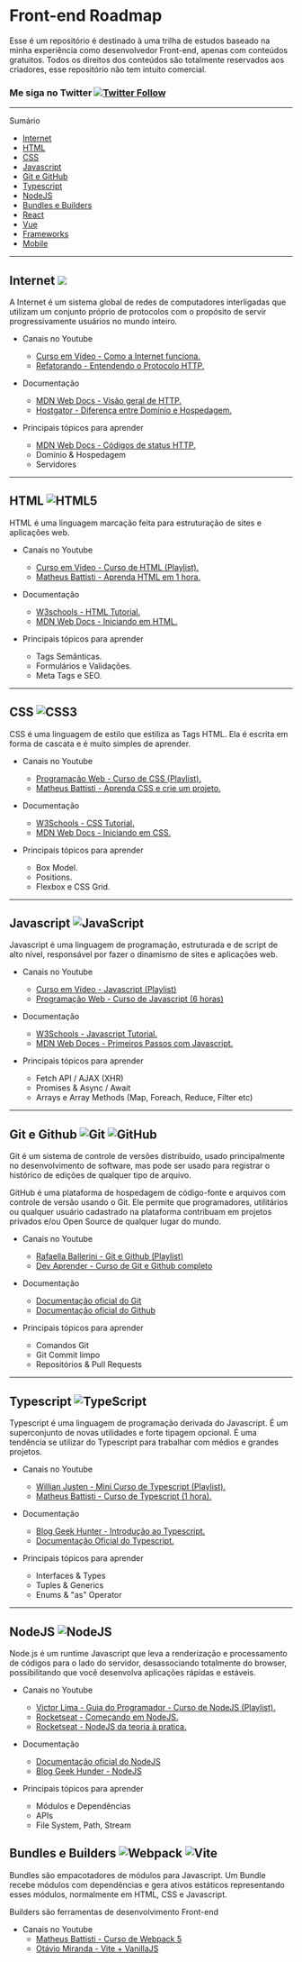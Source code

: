 # Front-end Roadmap
Esse é um repositório é destinado à uma trilha de estudos baseado na minha experiência como desenvolvedor Front-end, apenas com conteúdos gratuitos.
Todos os direitos dos conteúdos são totalmente reservados aos criadores, esse repositório não tem intuito comercial.

### Me siga no Twitter <a href="https://twitter.com/euwesleymaik" target="_blank">![Twitter Follow](https://img.shields.io/twitter/follow/euwesleymaik?style=social)</a>
---
Sumário

- <a href="#Internet-">Internet</a>
- <a href="#HTML-">HTML</a>
- <a href="#CSS-">CSS</a>
- <a href="#Javascript-">Javascript</a>
- <a href="#Git-e-Github--">Git e GitHub</a>
- <a href="#Typescript-">Typescript</a>
- <a href="#NodeJS-">NodeJS</a>
- <a href="#Bundles-e-Builders--">Bundles e Builders</a>
- <a href="#React-">React</a>
- <a href="#Vue-">Vue</a>
- <a href="#Frameworks-">Frameworks</a>
- <a href="#Mobile-">Mobile</a>

---

## Internet ![](https://cdn-icons-png.flaticon.com/24/364/364089.png)
A Internet é um sistema global de redes de computadores interligadas que utilizam um conjunto próprio de protocolos com o propósito de servir progressivamente usuários no mundo inteiro.
- Canais no Youtube
    - [Curso em Vídeo - Como a Internet funciona.](https://www.youtube.com/watch?v=nlO5hySqJFA)
    - [Refatorando - Entendendo o Protocolo HTTP.](https://www.youtube.com/watch?v=PcHbyGVoqZk)

- Documentação
    - [MDN Web Docs - Visão geral de HTTP.](https://developer.mozilla.org/pt-BR/docs/Web/HTTP/Basics_of_HTTP)
    - [Hostgator - Diferença entre Domínio e Hospedagem.](https://suporte.hostgator.com.br/hc/pt-br/articles/115001665133-Qual-%C3%A9-a-diferen%C3%A7a-entre-dom%C3%ADnio-e-hospedagem-)

- Principais tópicos para aprender
    - [MDN Web Docs - Códigos de status HTTP.](https://developer.mozilla.org/pt-BR/docs/Web/HTTP/Status)
    - Domínio & Hospedagem
    - Servidores

---

## HTML ![HTML5](https://img.shields.io/badge/html5-%23E34F26.svg?style=for-the-badge&logo=html5&logoColor=white)
HTML é uma linguagem marcação feita para estruturação de sites e aplicações web.
- Canais no Youtube
    - [Curso em Vídeo - Curso de HTML (Playlist).](https://www.youtube.com/playlist?list=PLHz_AreHm4dkZ9-atkcmcBaMZdmLHft8n)
    - [Matheus Battisti - Aprenda HTML em 1 hora.](https://www.youtube.com/watch?v=SV7TL0hxmIQ)

- Documentação
    - [W3schools - HTML Tutorial.](https://www.w3schools.com/html)
    - [MDN Web Docs - Iniciando em HTML.](https://developer.mozilla.org/pt-BR/docs/Learn/HTML/Introduction_to_HTML/Getting_started)

- Principais tópicos para aprender
    - Tags Semânticas.
    - Formulários e Validações.
    - Meta Tags e SEO.

---

## CSS ![CSS3](https://img.shields.io/badge/css3-%231572B6.svg?style=for-the-badge&logo=css3&logoColor=white)
CSS é uma linguagem de estilo que estiliza as Tags HTML. Ela é escrita em forma de cascata e é muito simples de aprender.
- Canais no Youtube
    - [Programação Web - Curso de CSS (Playlist).](https://www.youtube.com/playlist?list=PL2Fdisxwzt_f5C7Mv0kg1EAHhy2VJLf1c)
    - [Matheus Battisti - Aprenda CSS e crie um projeto.](https://www.youtube.com/watch?v=vwbegraDXD8)

- Documentação
    - [W3Schools - CSS Tutorial.](https://www.w3schools.com/css)
    - [MDN Web Docs - Iniciando em CSS.](https://developer.mozilla.org/pt-BR/docs/Learn/CSS/First_steps/Getting_started)

- Principais tópicos para aprender
    - Box Model.
    - Positions.
    - Flexbox e CSS Grid.

---

## Javascript ![JavaScript](https://img.shields.io/badge/javascript-%23323330.svg?style=for-the-badge&logo=javascript&logoColor=%23F7DF1E)
Javascript é uma linguagem de programação, estruturada e de script de alto nível, responsável por fazer o dinamismo de sites e aplicações web.
- Canais no Youtube
    - [Curso em Vídeo - Javascript (Playlist)](https://www.youtube.com/playlist?list=PLntvgXM11X6pi7mW0O4ZmfUI1xDSIbmTm)
    - [Programação Web - Curso de Javascript (6 horas)](https://www.youtube.com/watch?v=McKNP3g6VBA)

- Documentação
    - [W3Schools - Javascript Tutorial.](https://www.w3schools.com/js)
    - [MDN Web Doces - Primeiros Passos com Javascript.](https://developer.mozilla.org/pt-BR/docs/Learn/JavaScript/First_steps/What_is_JavaScript)

- Principais tópicos para aprender
    - Fetch API / AJAX (XHR)
    - Promises & Async / Await
    - Arrays e Array Methods (Map, Foreach, Reduce, Filter etc)

---

## Git e Github ![Git](https://img.shields.io/badge/git-%23F05033.svg?style=for-the-badge&logo=git&logoColor=white) ![GitHub](https://img.shields.io/badge/github-%23121011.svg?style=for-the-badge&logo=github&logoColor=white)
Git é um sistema de controle de versões distribuído, usado principalmente no desenvolvimento de software, mas pode ser usado para registrar o histórico de edições de qualquer tipo de arquivo.

GitHub é uma plataforma de hospedagem de código-fonte e arquivos com controle de versão usando o Git. Ele permite que programadores, utilitários ou qualquer usuário cadastrado na plataforma contribuam em projetos privados e/ou Open Source de qualquer lugar do mundo.

- Canais no Youtube
    - [Rafaella Ballerini - Git e Github (Playlist)](https://www.youtube.com/playlist?list=PLhkO7OMKgT_rqwGYldqcFxyN4yjFgmDh8)
    - [Dev Aprender - Curso de Git e Github completo](https://www.youtube.com/watch?v=kB5e-gTAl_s)

- Documentação
    - [Documentação oficial do Git](https://git-scm.com/docs)
    - [Documentação oficial do Github](https://docs.github.com/pt/get-started/quickstart)

- Principais tópicos para aprender
    - Comandos Git
    - Git Commit limpo
    - Repositórios & Pull Requests

---

## Typescript ![TypeScript](https://img.shields.io/badge/typescript-%23007ACC.svg?style=for-the-badge&logo=typescript&logoColor=white)
Typescript é uma linguagem de programação derivada do Javascript. É um superconjunto de novas utilidades e forte tipagem opcional. É uma tendência se utilizar do Typescript para trabalhar com médios e grandes projetos.

- Canais no Youtube
    - [Willian Justen - Mini Curso de Typescript (Playlist).](https://www.youtube.com/playlist?list=PLlAbYrWSYTiPanrzauGa7vMuve7_vnXG_)
    - [Matheus Battisti - Curso de Typescript (1 hora).](https://www.youtube.com/watch?v=lCemyQeSCV8)

- Documentação
    - [Blog Geek Hunter - Introdução ao Typescript.](https://blog.geekhunter.com.br/introducao-a-typescript)
    - [Documentação Oficial do Typescript.](https://www.typescriptlang.org/docs/handbook/typescript-from-scratch.html)

- Principais tópicos para aprender
    - Interfaces & Types
    - Tuples & Generics
    - Enums & "as" Operator

---

## NodeJS ![NodeJS](https://img.shields.io/badge/node.js-6DA55F?style=for-the-badge&logo=node.js&logoColor=white)
Node.js é um runtime Javascript que leva a renderização e processamento de códigos para o lado do servidor, desassociando totalmente do browser, possibilitando que você desenvolva aplicações rápidas e estáveis.

- Canais no Youtube
    - [Victor Lima - Guia do Programador - Curso de NodeJS (Playlist).](https://www.youtube.com/playlist?list=PLJ_KhUnlXUPtbtLwaxxUxHqvcNQndmI4B)
    - [Rocketseat - Começando em NodeJS.](https://www.youtube.com/watch?v=fm4_EuCsQwg)
    - [Rocketseat - NodeJS da teoria à pratica.](https://www.youtube.com/watch?v=DiXbJL3iWVs)

- Documentação
    - [Documentação oficial do NodeJS](https://nodejs.org/pt-br/docs/guides/getting-started-guide)
    - [Blog Geek Hunder - NodeJS](https://blog.geekhunter.com.br/por-que-usar-node-js-uma-justificativa-passo-a-passo)

- Principais tópicos para aprender
    - Módulos e Dependências
    - APIs
    - File System, Path, Stream

## Bundles e Builders ![Webpack](https://img.shields.io/badge/webpack-%238DD6F9.svg?style=for-the-badge&logo=webpack&logoColor=black) ![Vite](https://img.shields.io/badge/vite-%23646CFF.svg?style=for-the-badge&logo=vite&logoColor=white)
Bundles são empacotadores de módulos para Javascript. Um Bundle recebe módulos com dependências e gera ativos estáticos representando esses módulos, normalmente em HTML, CSS e Javascript.

Builders são ferramentas de desenvolvimento Front-end

- Canais no Youtube
    - [Matheus Battisti - Curso de Webpack 5](https://www.youtube.com/watch?v=bKk_4jtXq0Y)
    - [Otávio Miranda - Vite + VanillaJS](https://www.youtube.com/watch?v=fR0pYguVyQA)
